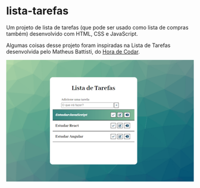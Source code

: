 # lista-tarefas
Um projeto de lista de tarefas (que pode ser usado como lista de compras também) desenvolvido com HTML, CSS e JavaScript.

Algumas coisas desse projeto foram inspiradas na Lista de Tarefas desenvolvida pelo Matheus Battisti, do <a href="https://horadecodar.com.br/">Hora de Codar</a>.


<img src="https://github.com/GabrielLima5/imagens-projetos/blob/main/images/Lista%20de%20Tarefas%202.png">
